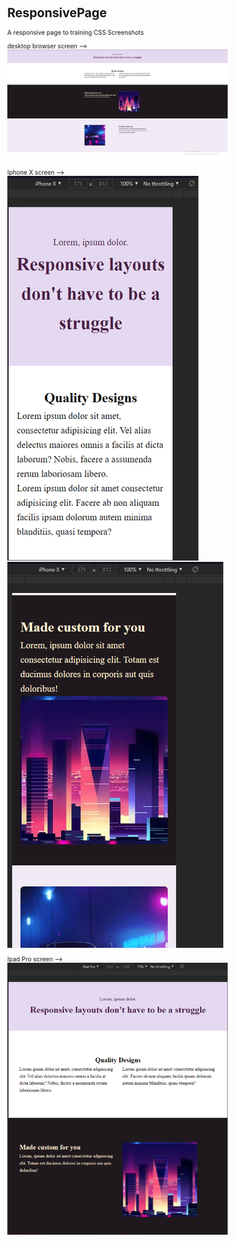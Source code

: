 # ResponsivePage
A responsive page to  training CSS 
Screenshots

desktop browser screen --> ![](img/screenshot1.png)   

Iphone X screen --> ![](img/iphoneX.png)   
![](img/iphoneX2.png)

Ipad Pro screen --> ![](img/Ipad%20pro.png)


